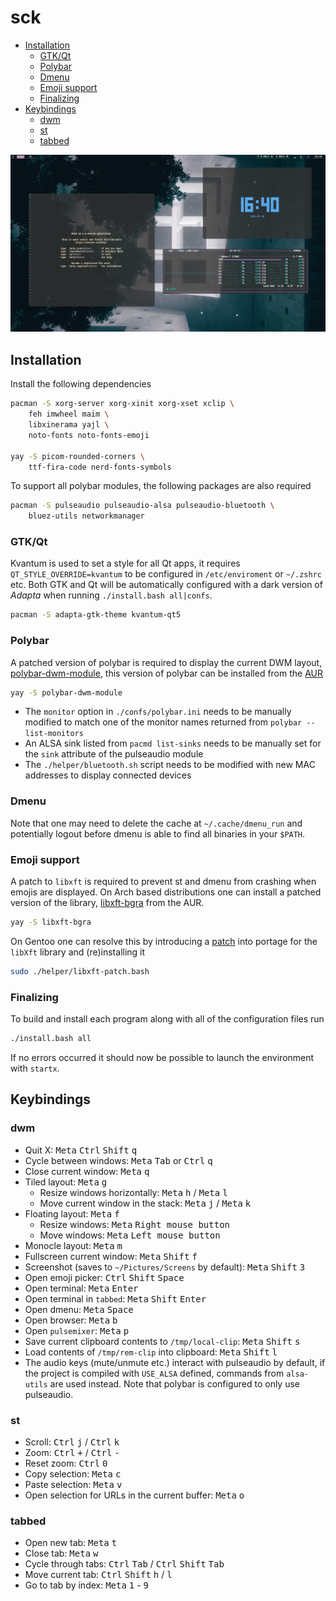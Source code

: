 # sck
* [Installation](#installation)
	* [GTK/Qt](#gtkqt)
	* [Polybar](#polybar)
	* [Dmenu](#dmenu)
	* [Emoji support](#emoji-support)
	* [Finalizing](#finalizing)
* [Keybindings](#keybindings)
	* [dwm](#dwm)
	* [st](#st)
	* [tabbed](#tabbed)

![](.github/screenshot.png)

## Installation
Install the following dependencies
```bash
pacman -S xorg-server xorg-xinit xorg-xset xclip \
	feh imwheel maim \
	libxinerama yajl \
	noto-fonts noto-fonts-emoji 

yay -S picom-rounded-corners \
	ttf-fira-code nerd-fonts-symbols
```
To support all polybar modules, the following packages are also required
```bash
pacman -S pulseaudio pulseaudio-alsa pulseaudio-bluetooth \
	bluez-utils networkmanager
```

### GTK/Qt
Kvantum is used to set a style for all Qt apps, it requires `QT_STYLE_OVERRIDE=kvantum` to be configured in `/etc/enviroment` or `~/.zshrc` etc. Both GTK and Qt will be automatically configured with a dark version of *Adapta* when running `./install.bash all|confs`. 
```bash
pacman -S adapta-gtk-theme kvantum-qt5
```

### Polybar
A patched version of polybar is required to display the current DWM layout, [polybar-dwm-module](https://github.com/mihirlad55/polybar-dwm-module), this version of polybar can be installed from the [AUR](https://aur.archlinux.org/packages/polybar-dwm-module) 
```bash
yay -S polybar-dwm-module
```

* The `monitor` option in `./confs/polybar.ini` needs to be manually modified to match one of the monitor names returned from `polybar --list-monitors`
* An ALSA sink listed from `pacmd list-sinks` needs to be manually set for the `sink` attribute of the pulseaudio module
* The `./helper/bluetooth.sh` script needs to be modified with new MAC addresses to display connected devices

### Dmenu
Note that one may need to delete the cache at `~/.cache/dmenu_run` and potentially logout before dmenu is able to find all binaries in your `$PATH`.

### Emoji support
A patch to `libxft` is required to prevent st and dmenu from crashing when emojis are displayed. On Arch based distributions one can install a patched version of the library, [libxft-bgra](https://aur.archlinux.org/packages/libxft-bgra/) from the AUR. 
```bash
yay -S libxft-bgra
```
On Gentoo one can resolve this by introducing a [patch](https://wiki.gentoo.org/wiki//etc/portage/patches) into portage for the `libXft` library and (re)installing it
```bash
sudo ./helper/libxft-patch.bash
```

### Finalizing
To build and install each program along with all of the configuration files run
```bash
./install.bash all
```
If no errors occurred it should now be possible to launch the environment with `startx`.

## Keybindings

### dwm
* Quit X: <kbd>Meta</kbd> <kbd>Ctrl</kbd> <kbd>Shift</kbd> <kbd>q</kbd> 
* Cycle between windows: <kbd>Meta</kbd> <kbd>Tab</kbd> or <kbd>Ctrl</kbd> <kbd>q</kbd>
* Close current window: <kbd>Meta</kbd> <kbd>q</kbd>
* Tiled layout: <kbd>Meta</kbd> <kbd>g</kbd>
	* Resize windows horizontally: <kbd>Meta</kbd> <kbd>h</kbd> / <kbd>Meta</kbd> <kbd>l</kbd>
	* Move current window in the stack: <kbd>Meta</kbd> <kbd>j</kbd> / <kbd>Meta</kbd> <kbd>k</kbd>
* Floating layout: <kbd>Meta</kbd> <kbd>f</kbd>
	* Resize windows: <kbd>Meta</kbd> <kbd>Right mouse button</kbd>
	* Move windows: <kbd>Meta</kbd> <kbd>Left mouse button</kbd>
* Monocle layout: <kbd>Meta</kbd> <kbd>m</kbd>
* Fullscreen current window: <kbd>Meta</kbd> <kbd>Shift</kbd> <kbd>f</kbd>
* Screenshot (saves to `~/Pictures/Screens` by default): <kbd>Meta</kbd> <kbd>Shift</kbd> <kbd>3</kbd>
* Open emoji picker: <kbd>Ctrl</kbd> <kbd>Shift</kbd> <kbd>Space</kbd> 
* Open terminal: <kbd>Meta</kbd> <kbd>Enter</kbd> 
* Open terminal in `tabbed`: <kbd>Meta</kbd> <kbd>Shift</kbd> <kbd>Enter</kbd> 
* Open dmenu: <kbd>Meta</kbd> <kbd>Space</kbd> 
* Open browser: <kbd>Meta</kbd> <kbd>b</kbd> 
* Open `pulsemixer`: <kbd>Meta</kbd> <kbd>p</kbd> 
* Save current clipboard contents to `/tmp/local-clip`: <kbd>Meta</kbd> <kbd>Shift</kbd> <kbd>s</kbd> 
* Load contents of `/tmp/rem-clip` into clipboard: <kbd>Meta</kbd> <kbd>Shift</kbd> <kbd>l</kbd> 
* The audio keys (mute/unmute etc.) interact with pulseaudio by default, if the project is compiled with `USE_ALSA` defined, commands from `alsa-utils` are used instead. Note that polybar is configured to only use pulseaudio.

### st
* Scroll: <kbd>Ctrl</kbd> <kbd>j</kbd> / <kbd>Ctrl</kbd> <kbd>k</kbd>
* Zoom: <kbd>Ctrl</kbd> <kbd>+</kbd> / <kbd>Ctrl</kbd> <kbd>-</kbd>
* Reset zoom: <kbd>Ctrl</kbd> <kbd>0</kbd> 
* Copy selection: <kbd>Meta</kbd> <kbd>c</kbd>
* Paste selection: <kbd>Meta</kbd> <kbd>v</kbd>
* Open selection for URLs in the current buffer: <kbd>Meta</kbd> <kbd>o</kbd>

### tabbed
* Open new tab: <kbd>Meta</kbd> <kbd>t</kbd>
* Close tab: <kbd>Meta</kbd> <kbd>w</kbd> 
* Cycle through tabs: <kbd>Ctrl</kbd> <kbd>Tab</kbd> / <kbd>Ctrl</kbd> <kbd>Shift</kbd> <kbd>Tab</kbd> 
* Move current tab: <kbd>Ctrl</kbd> <kbd>Shift</kbd> <kbd>h</kbd> / <kbd>l</kbd>
* Go to tab by index: <kbd>Meta</kbd> <kbd>1</kbd> - <kbd>9</kbd> 
